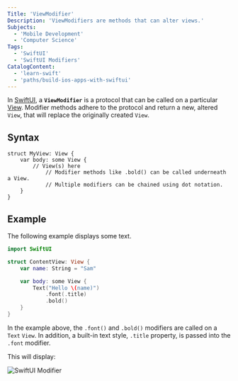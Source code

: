 ```yaml
---
Title: 'ViewModifier'
Description: 'ViewModifiers are methods that can alter views.'
Subjects:
  - 'Mobile Development'
  - 'Computer Science'
Tags:
  - 'SwiftUI'
  - 'SwiftUI Modifiers'
CatalogContent:
  - 'learn-swift'
  - 'paths/build-ios-apps-with-swiftui'
---
```


In [SwiftUI](https://www.codecademy.com/resources/docs/swiftui), a **`ViewModifier`** is a protocol that can be called on a particular [View](https://www.codecademy.com/resources/docs/swiftui/views). Modifier methods adhere to the protocol and return a new, altered `View`, that will replace the originally created `View`.

## Syntax

```pseudo
struct MyView: View {
    var body: some View {
        // View(s) here
            // Modifier methods like .bold() can be called underneath a View.
            // Multiple modifiers can be chained using dot notation.
    }
}
```

## Example

The following example displays some text.

```swift
import SwiftUI

struct ContentView: View {
    var name: String = "Sam"

    var body: some View {
        Text("Hello \(name)")
            .font(.title)
            .bold()
    }
}
```

In the example above, the `.font()` and `.bold()` modifiers are called on a `Text` `View`. In addition, a built-in text style, `.title` property, is passed into the `.font` modifier.

This will display:

![SwiftUI Modifier](https://raw.githubusercontent.com/Codecademy/docs/main/media/swiftui-viewmodifier.png)
